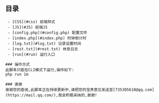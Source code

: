 ## 目录
	 - [CSS](#css) 前端样式
     - [JS](#JS) 前端JS
     - [config.php](#config.php) 配置文件
     - [index.php](#index.php) 时钟倒计时
     - [log.txt](#log.txt) 记录设置时间
     - [rest.txt](#rest.txt) 休息日志
     - [run](#run) 运行入口
	
	### 操作方式
	此脚本只能在CLI模式下运行,操作如下:
	php run 1m

	### 谢谢
	谢谢您的查阅,此脚本正在持续更新中,请把您的宝贵意见发送至[735305610@qq.com](https://mail.qq.com/),我会积极采纳的,谢谢!

	
       